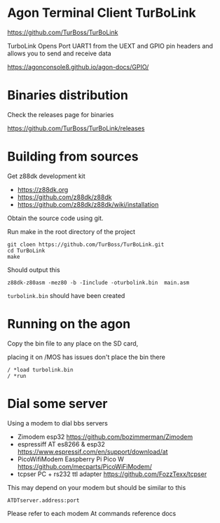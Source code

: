 Agon Terminal Client TurBoLink
==============================


https://github.com/TurBoss/TurBoLink

TurboLink Opens Port UART1 from the UEXT and GPIO pin headers and allows you to send and receive data

https://agonconsole8.github.io/agon-docs/GPIO/



Binaries distribution
=====================


Check the releases page for binaries

https://github.com/TurBoss/TurBoLink/releases



Building from sources
=====================


Get z88dk development kit

+ https://z88dk.org
+ https://github.com/z88dk/z88dk
+ https://github.com/z88dk/z88dk/wiki/installation


Obtain the source code using git.

Run make in the root directory of the project


```
git cloen https://github.com/TurBoss/TurBoLink.git
cd TurBoLink
make
```


Should output this 


`z88dk-z80asm -mez80 -b -Iinclude -oturbolink.bin  main.asm`

`turbolink.bin` should have been created



Running on the agon
===================


Copy the bin file to any place on the SD card,

placing it on /MOS has issues don't place the bin there


```
/ *load turbolink.bin
/ *run
```



Dial some server
================


Using a modem to dial bbs servers


+ Zimodem esp32 https://github.com/bozimmerman/Zimodem
+ espressiff AT es8266 & esp32 https://www.espressif.com/en/support/download/at
+ PicoWifiModem Easpberry Pi Pico W https://github.com/mecparts/PicoWiFiModem/
+ tcpser PC + rs232 ttl adapter https://github.com/FozzTexx/tcpser


This may depend on your modem but should be similar to this



```
ATDTserver.address:port
```

Please refer to each modem At commands reference docs


